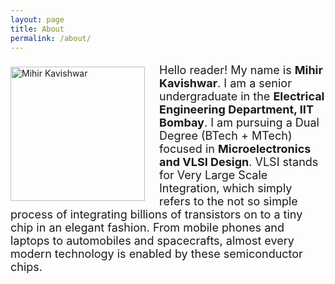 ```yaml
---
layout: page
title: About
permalink: /about/
---
```


<!-- This is the base Jekyll theme. You can find out more info about customizing your Jekyll theme, as well as basic Jekyll usage documentation at [jekyllrb.com](https://jekyllrb.com/)

You can find the source code for Minima at GitHub:
[jekyll][jekyll-organization] /
[minima](https://github.com/jekyll/minima)

You can find the source code for Jekyll at GitHub:
[jekyll][jekyll-organization] /
[jekyll](https://github.com/jekyll/jekyll)


[jekyll-organization]: https://github.com/jekyll -->

<img align="left" src="https://raw.githubusercontent.com/mihirvk/mihirvk.github.io/main/images/nashik_dp.jpg?token=ASIXBQGVUOYHQ7OQHGX4O53A2RYTS" alt="Mihir Kavishwar" style="height: 215px; width:215px; padding: 5px 20px 10px 0px;"/> 
<font size="4">

<p>
Hello reader! My name is <b>Mihir Kavishwar</b>. I am a senior undergraduate in the <b>Electrical Engineering Department, IIT Bombay</b>. I am pursuing a Dual Degree (BTech + MTech) focused in <b>Microelectronics and VLSI Design</b>. VLSI stands for Very Large Scale Integration, which simply refers to the not so simple process of integrating billions of transistors on to a tiny chip in an elegant fashion. From mobile phones and laptops to automobiles and spacecrafts, almost every modern technology is enabled by these semiconductor chips.  
</p> 

<!-- <p>
Hello reader! My name is <b>Mihir Kavishwar</b>. I am a senior undergraduate in the <b>Electrical Engineering Department, IIT Bombay</b>. I am pursuing a Dual Degree (BTech + MTech) focused in <b>Microelectronics and VLSI</b>. I plan to use this platform to showcase my key projects as well as talk about all the cool stuff in technology that excites me. 
</p> 
<p> 
While I expect to touch on a diverse set of topics in my blog posts, the theme across most of them will be the same - navigating through complex concepts and distilling out the core ideas. I hope you find the content enjoyable!  
</p> -->
</font>